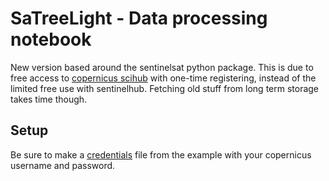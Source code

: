 # SaTreeLight - Data processing notebook

New version based around the sentinelsat python package. This is due to free access to [copernicus scihub](https://scihub.copernicus.eu/dhus/#/home) with one-time registering, instead of the limited free use with sentinelhub. Fetching old stuff from long term storage takes time though.

## Setup

Be sure to make a [credentials](credentials_example) file from the example with your copernicus username and password.
